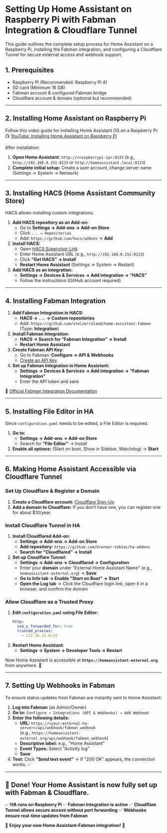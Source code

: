 # Setting Up Home Assistant on Raspberry Pi with Fabman Integration & Cloudflare Tunnel

This guide outlines the complete setup process for Home Assistant on a Raspberry Pi, installing the Fabman integration, and configuring a Cloudflare Tunnel for secure external access and webhook support.

## **1. Prerequisites**
- Raspberry Pi (Recommended: Raspberry Pi 4)
- SD card (Minimum 16 GB)
- Fabman account & configured Fabman bridge
- Cloudflare account & domain (optional but recommended)

---

## **2. Installing Home Assistant on Raspberry Pi**
Follow this video guide for installing Home Assistant OS on a Raspberry Pi:  
📺 [YouTube: Installing Home Assistant on Raspberry Pi](https://www.youtube.com/watch?v=xSqopd0eARI)

After installation:
1. **Open Home Assistant:** `http://<raspberrypi-ip>:8123`  (e.g., `http://192.168.0.151:8123` or `http://homeassistant.local:8123`)
2. **Complete initial setup:** Create a user account, change server name (Settings → System → Network)

---

## **3. Installing HACS (Home Assistant Community Store)**
HACS allows installing custom integrations.
1. **Add HACS repository as an Add-on:**
   - Go to **Settings → Add-ons → Add-on Store**
   - Click `... → Repositories`
   - Add: `https://github.com/hacs/addons` → **Add**
2. **Install HACS:**
   - Open [HACS Supervisor Link](https://my.home-assistant.io/redirect/supervisor_addon/?addon=cb646a50_get&repository_url=https%3A%2F%2Fgithub.com%2Fhacs%2Faddons)
   - Enter Home Assistant URL (e.g., `http://192.168.0.151:8123`)
   - Click **“Get HACS” → Install**
   - **Restart Home Assistant** (Settings → System → Restart)
3. **Add HACS as an integration:**
   - **Settings → Devices & Services → Add integration → “HACS”**
   - Follow the instructions (GitHub account required)

---

## **4. Installing Fabman Integration**
1. **Add Fabman Integration in HACS:**
   - **HACS → `...` → Custom repositories**
   - Add: `https://github.com/stelzerroland/home-assistant-fabman` (Type: **Integration**)
2. **Install Fabman Integration:**
   - **HACS → Search for “Fabman Integration” → Install**
   - **Restart Home Assistant**
3. **Create Fabman API Key:**
   - Go to Fabman: **Configure → API & Webhooks**
   - [Create an API Key](https://help.fabman.io/article/80-api-key)
4. **Set up Fabman Integration in Home Assistant:**
   - **Settings → Devices & Services → Add integration → “Fabman Integration”**
   - Enter the API token and save

📖 [Official Fabman Integration Documentation](https://github.com/stelzerroland/home-assistant-fabman/blob/main/README.md)

---

## **5. Installing File Editor in HA**
Since `configuration.yaml` needs to be edited, a File Editor is required.
1. **Go to:**
   - **Settings → Add-ons → Add-on Store**
   - Search for **“File Editor”** → Install
2. **Enable all options:** (Start on boot, Show in Sidebar, Watchdog) → **Start**

---

## **6. Making Home Assistant Accessible via Cloudflare Tunnel**
### **Set Up Cloudflare & Register a Domain**
1. **Create a Cloudflare account:** [Cloudflare Sign-Up](https://dash.cloudflare.com/sign-up)
2. **Add a domain to Cloudflare:** If you don’t have one, you can register one for about $10/year.

### **Install Cloudflare Tunnel in HA**
1. **Install Cloudflared Add-on:**
   - **Settings → Add-ons → Add-on Store**
   - **Add repository:** `https://github.com/brenner-tobias/ha-addons`
   - **Search for “Cloudflared” → Install**
2. **Set up Cloudflare Tunnel:**
   - **Settings → Add-ons → Cloudflared → Configuration**
   - Enter your **domain** under "External Home Assistant Name" (e.g., `homeassistant-external.org`) → **Save**
   - **Go to Info tab → Enable "Start on Boot" → Start**
   - **Open the Log tab** → Click the Cloudflare login link, open it in a browser, and confirm the domain

### **Allow Cloudflare as a Trusted Proxy**
1. **Edit `configuration.yaml` using File Editor:**
   ```yaml
   http:
     use_x_forwarded_for: true
     trusted_proxies:
       - 172.30.33.0/24
   ```
2. **Restart Home Assistant:**
   - **Settings → System → Developer Tools → Restart**

Now Home Assistant is accessible at **`https://homeassistant-external.org`** from anywhere. 🎉

---

## **7. Setting Up Webhooks in Fabman**
To ensure status updates from Fabman are instantly sent to Home Assistant:
1. **Log into Fabman** (as Admin/Owner)
2. **Go to:** `Configure → Integrations (API & Webhooks) → Add Webhook`
3. **Enter the following details:**
   - **URL:** `https://<your-external-ha-server>/api/webhook/fabman_webhook`  
     (e.g., `https://homeassistant-external.org/api/webhook/fabman_webhook`)
   - **Descriptive label:** e.g., "Home Assistant"
   - **Event Types:** Select "Activity log"
   - **Save**
4. **Test:** Click **“Send test event”** → If "200 OK" appears, the connection works. ✅

---

## **🎉 Done! Your Home Assistant is now fully set up with Fabman & Cloudflare.**
✅ **HA runs on Raspberry Pi**
✅ **Fabman Integration is active**
✅ **Cloudflare Tunnel allows secure access without port forwarding**
✅ **Webhooks ensure real-time updates from Fabman**

🚀 **Enjoy your new Home Assistant-Fabman integration!** 🚀
